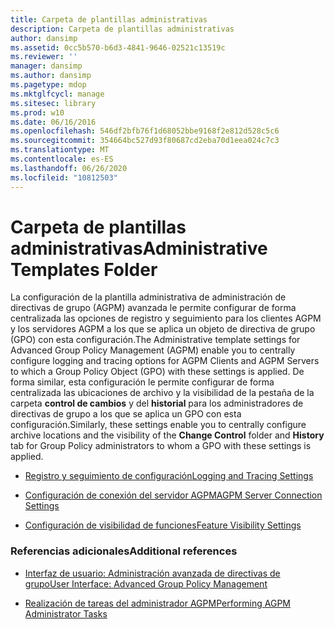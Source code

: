 ```yaml
---
title: Carpeta de plantillas administrativas
description: Carpeta de plantillas administrativas
author: dansimp
ms.assetid: 0cc5b570-b6d3-4841-9646-02521c13519c
ms.reviewer: ''
manager: dansimp
ms.author: dansimp
ms.pagetype: mdop
ms.mktglfcycl: manage
ms.sitesec: library
ms.prod: w10
ms.date: 06/16/2016
ms.openlocfilehash: 546df2bfb76f1d68052bbe9168f2e812d528c5c6
ms.sourcegitcommit: 354664bc527d93f80687cd2eba70d1eea024c7c3
ms.translationtype: MT
ms.contentlocale: es-ES
ms.lasthandoff: 06/26/2020
ms.locfileid: "10812503"
---
```

# <span data-ttu-id="614ed-103">Carpeta de plantillas administrativas</span><span class="sxs-lookup"><span data-stu-id="614ed-103">Administrative Templates Folder</span></span>


<span data-ttu-id="614ed-104">La configuración de la plantilla administrativa de administración de directivas de grupo (AGPM) avanzada le permite configurar de forma centralizada las opciones de registro y seguimiento para los clientes AGPM y los servidores AGPM a los que se aplica un objeto de directiva de grupo (GPO) con esta configuración.</span><span class="sxs-lookup"><span data-stu-id="614ed-104">The Administrative template settings for Advanced Group Policy Management (AGPM) enable you to centrally configure logging and tracing options for AGPM Clients and AGPM Servers to which a Group Policy Object (GPO) with these settings is applied.</span></span> <span data-ttu-id="614ed-105">De forma similar, esta configuración le permite configurar de forma centralizada las ubicaciones de archivo y la visibilidad de la pestaña de la carpeta **control de cambios** y del **historial** para los administradores de directivas de grupo a los que se aplica un GPO con esta configuración.</span><span class="sxs-lookup"><span data-stu-id="614ed-105">Similarly, these settings enable you to centrally configure archive locations and the visibility of the **Change Control** folder and **History** tab for Group Policy administrators to whom a GPO with these settings is applied.</span></span>

-   [<span data-ttu-id="614ed-106">Registro y seguimiento de configuración</span><span class="sxs-lookup"><span data-stu-id="614ed-106">Logging and Tracing Settings</span></span>](logging-and-tracing-settings-agpm30ops.md)

-   [<span data-ttu-id="614ed-107">Configuración de conexión del servidor AGPM</span><span class="sxs-lookup"><span data-stu-id="614ed-107">AGPM Server Connection Settings</span></span>](agpm-server-connection-settings-agpm30ops.md)

-   [<span data-ttu-id="614ed-108">Configuración de visibilidad de funciones</span><span class="sxs-lookup"><span data-stu-id="614ed-108">Feature Visibility Settings</span></span>](feature-visibility-settings-agpm30ops.md)

### <span data-ttu-id="614ed-109">Referencias adicionales</span><span class="sxs-lookup"><span data-stu-id="614ed-109">Additional references</span></span>

-   [<span data-ttu-id="614ed-110">Interfaz de usuario: Administración avanzada de directivas de grupo</span><span class="sxs-lookup"><span data-stu-id="614ed-110">User Interface: Advanced Group Policy Management</span></span>](user-interface-advanced-group-policy-management-agpm30ops.md)

-   [<span data-ttu-id="614ed-111">Realización de tareas del administrador AGPM</span><span class="sxs-lookup"><span data-stu-id="614ed-111">Performing AGPM Administrator Tasks</span></span>](performing-agpm-administrator-tasks-agpm30ops.md)

 

 





